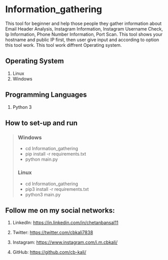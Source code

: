 # Information_gathering
This tool for beginner and help those people they gather information about Email Header  Analysis, Instagram Information, Instagram Username Check, Ip  Information, Phone Number Information, Port Scan. This tool shows  your hostname and public IP first, then user give input and according  to option this tool work. This tool work diffrent Operating system.

## Operating System
1. Linux
2. Windows 

## Programming Languages
1. Python 3

## How to set-up and run
  > ### Windows
  > - cd Information_gathering
  > - pip install -r requirements.txt
  > - python main.py
  >
  > ### Linux 
  > - cd Information_gathering
  > - pip3 install -r requirements.txt
  > - python3 main.py


## Follow me on my social networks:

1. LinkedIn: https://in.linkedin.com/in/chetanbansal11

2. Twitter: https://twitter.com/cbkali7838

3. Instagram: https://www.instagram.com/i.m.cbkali/

4. GitHub: https://github.com/cb-kali/

